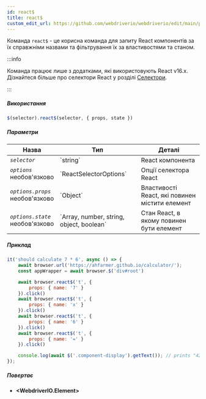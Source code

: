 ```yaml
---
id: react$
title: react$
custom_edit_url: https://github.com/webdriverio/webdriverio/edit/main/packages/webdriverio/src/commands/element/react$.ts
---
```


Команда `react$` - це корисна команда для запиту React компонентів за їх 
справжніми назвами та фільтрування їх за властивостями та станом.

:::info

Команда працює лише з додатками, які використовують React v16.x. Дізнайтеся більше про селектори React 
у розділі [Селектори](/docs/selectors#react-selectors).

:::

##### Використання

```js
$(selector).react$(selector, { props, state })
```

##### Параметри

<table>
  <thead>
    <tr>
      <th>Назва</th><th>Тип</th><th>Деталі</th>
    </tr>
  </thead>
  <tbody>
    <tr>
      <td><code><var>selector</var></code></td>
      <td>`string`</td>
      <td>React компонента</td>
    </tr>
    <tr>
      <td><code><var>options</var></code><br /><span className="label labelWarning">необов'язково</span></td>
      <td>`ReactSelectorOptions`</td>
      <td>Опції селектора React</td>
    </tr>
    <tr>
      <td><code><var>options.props</var></code><br /><span className="label labelWarning">необов'язково</span></td>
      <td>`Object`</td>
      <td>Властивості React, які повинен містити елемент</td>
    </tr>
    <tr>
      <td><code><var>options.state</var></code><br /><span className="label labelWarning">необов'язково</span></td>
      <td>`Array<any>, number, string, object, boolean`</td>
      <td>Стан React, в якому повинен бути елемент</td>
    </tr>
  </tbody>
</table>

##### Приклад

```js title="pause.js"
it('should calculate 7 * 6', async () => {
    await browser.url('https://ahfarmer.github.io/calculator/');
    const appWrapper = await browser.$('div#root')

    await browser.react$('t', {
        props: { name: '7' }
    }).click()
    await browser.react$('t', {
        props: { name: 'x' }
    }).click()
    await browser.react$('t', {
        props: { name: '6' }
    }).click()
    await browser.react$('t', {
        props: { name: '=' }
    }).click()

    console.log(await $('.component-display').getText()); // prints "42"
});
```

##### Повертає

- **&lt;WebdriverIO.Element&gt;**